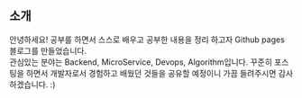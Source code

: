 
## 소개

안녕하세요! 공부를 하면서 스스로 배우고 공부한 내용을 정리 하고자 Github pages 블로그를 만들었습니다.   
관심있는 분야는 Backend, MicroService, Devops, Algorithm입니다. 꾸준히 포스팅을 하면서 개발자로서 경험하고 배웠던 것들을 공유할 예정이니 가끔 들려주시면 감사하겠습니다. :)

